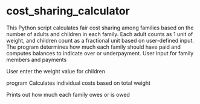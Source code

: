 # cost_sharing_calculator
This Python script calculates fair cost sharing among families based on the number of adults and children in each family. Each adult counts as 1 unit of weight, and children count as a fractional unit based on user-defined input. The program determines how much each family should have paid and computes balances to indicate over or underpayment.
User input for family members and payments

User enter the weight value for children

program Calculates individual costs based on total weight

Prints out how much each family owes or is owed
